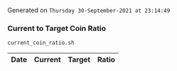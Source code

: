 Generated on `Thursday 30-September-2021 at 23:14:49`

### Current to Target Coin Ratio
`current_coin_ratio.sh`

Date|Current|Target|Ratio
---|---|---|---
